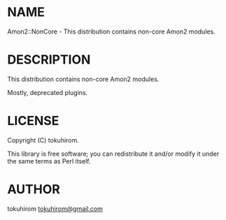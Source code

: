 # NAME

Amon2::NonCore - This distribution contains non-core Amon2 modules.

# DESCRIPTION

This distribution contains non-core Amon2 modules.

Mostly, deprecated plugins.

# LICENSE

Copyright (C) tokuhirom.

This library is free software; you can redistribute it and/or modify
it under the same terms as Perl itself.

# AUTHOR

tokuhirom <tokuhirom@gmail.com>
